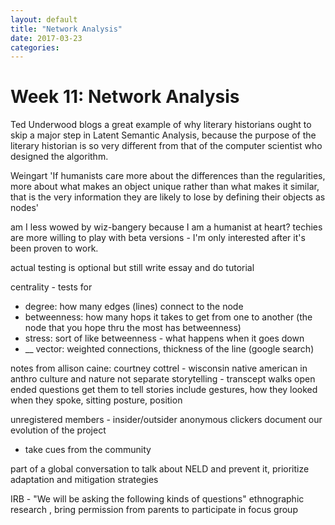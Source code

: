 ```yaml
---
layout: default
title: "Network Analysis"
date: 2017-03-23
categories:
---
```


# Week 11: Network Analysis

Ted Underwood blogs a great example of why literary historians ought to skip a major step in Latent Semantic Analysis, because the purpose of the literary historian is so very different from that of the computer scientist who designed the algorithm.

Weingart 'If humanists care more about the differences than the regularities, more about what makes an object unique rather than what makes it similar, that is the very information they are likely to lose by defining their objects as nodes'

am I less wowed by wiz-bangery because I am a humanist at heart? techies are more willing to play with beta versions - I'm only interested after it's been proven to work.

actual testing is optional but still write essay and do tutorial

centrality - tests for  
  - degree: how many edges (lines) connect to the node
  - betweenness: how many hops it takes to get from one to another (the node that you hope thru the most has betweenness)
  - stress: sort of like betweenness - what happens when it goes down
  - __ vector: weighted connections, thickness of the line  (google search)

notes from allison caine:
courtney cottrel - wisconsin native american in anthro
culture and nature not separate
storytelling - transcept walks
open ended questions
get them to tell stories
include gestures, how they looked when they spoke, sitting posture, position

unregistered members - insider/outsider
anonymous clickers
document our evolution of the project
  - take cues from the community

part of a global conversation to talk about NELD and prevent it, prioritize adaptation and mitigation strategies

IRB - "We will be asking the following kinds of questions" ethnographic research , bring permission from parents to participate in focus group

